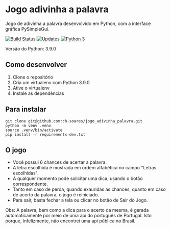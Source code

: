 # Jogo adivinha a palavra

Jogo de adivinha a palavra desenvolvido em Python, com a interface gráfica PySimpleGui.


[![Build Status](https://app.travis-ci.com/ch-soares/jogo_adivinha_palavra.svg?branch=main)](https://app.travis-ci.com/ch-soares/jogo_adivinha_palavra)
[![Updates](https://pyup.io/repos/github/ch-soares/jogo_adivinha_palavra/shield.svg)](https://pyup.io/repos/github/ch-soares/jogo_adivinha_palavra/)
[![Python 3](https://pyup.io/repos/github/ch-soares/jogo_adivinha_palavra/python-3-shield.svg)](https://pyup.io/repos/github/ch-soares/jogo_adivinha_palavra/)

Versão do Python: 3.9.0

## Como desenvolver

1. Clone o repositório
2. Cria um virtualenv com Python 3.9.0
3. Ative o virtualenv
4. Instale as dependências

## Para instalar

```console
git clone git@github.com:ch-soares/jogo_adivinha_palavra.git
python -m venv .venv
source .venv/bin/activate
pip install -r requirements-dev.txt
```

## O jogo

* Você possui 6 chances de acertar a palavra.
* A letra escolhida é mostrada em ordem alfabética no campo "Letras escolhidas".
* A qualquer momento pode solicitar uma dica, usando o botão correspondente. 
* Tanto em caso de perda, quando exauridas as chances, quanto em caso de acerto da palavra, o jogo é reiniciado.
* Para sair, basta fechar a tela ou clicar no botão de Sair do Jogo.
      
Obs: A palavra, bem como a dica para o acerto da mesma, é gerada automaticamente por meio de uma api do português de
Portugal. Isto porque, infelizmente, não encontrei uma api pública no Brasil.
